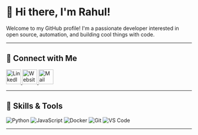 # 👋 Hi there, I'm Rahul!

Welcome to my GitHub profile! I'm a passionate developer interested in open source, automation, and building cool things with code.

---


## 🔗 Connect with Me

<a href="https://linkedin.com/in/yourprofile" target="_blank">
  <img src="https://upload.wikimedia.org/wikipedia/commons/c/ca/LinkedIn_logo_initials.png" width="40" height="40" alt="LinkedIn"/>
</a>
<a href="https://yourwebsite.com" target="_blank">
  <img src="https://img.icons8.com/ios-filled/50/ffffff/internet.png" width="40" height="40" alt="Website"/>
</a>
<a href="mailto:youremail@example.com" target="_blank">
  <img src="https://img.icons8.com/ios-filled/50/ffffff/gmail.png" width="40" height="40" alt="Mail"/>
</a>

---

## 🚀 Skills & Tools

![Python](https://img.shields.io/badge/Python-3776AB?logo=python&logoColor=white)
![JavaScript](https://img.shields.io/badge/JavaScript-F7DF1E?logo=javascript&logoColor=black)
![Docker](https://img.shields.io/badge/Docker-2496ED?logo=docker&logoColor=white)
![Git](https://img.shields.io/badge/Git-F05032?logo=git&logoColor=white)
![VS Code](https://img.shields.io/badge/VS_Code-007ACC?logo=visual-studio-code&logoColor=white)

---
